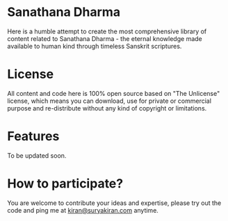 Sanathana Dharma
===========

Here is a humble attempt to create the most comprehensive library of content related to Sanathana Dharma - the eternal knowledge made available to human kind through timeless Sanskrit scriptures. 


License
===========
All content and code here is 100% open source based on "The Unlicense" license, which means you can download, use for private or commercial purpose and re-distribute without any kind of copyright or limitations. 


Features 
===========
To be updated soon.

How to participate?
===========
You are welcome to contribute your ideas and expertise, please try out the code and ping me at kiran@suryakiran.com anytime.

